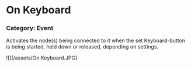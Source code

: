 # **On Keyboard**

### Category: Event

Activates the node\(s\) being connected to it when the set Keyboard-button is being started, held down or released, depending on settings.

![](/assets/On Keyboard.JPG)



